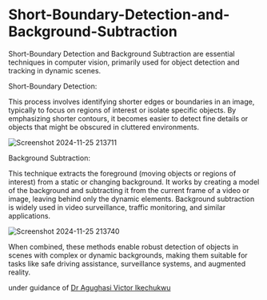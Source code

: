 # Short-Boundary-Detection-and-Background-Subtraction




Short-Boundary Detection and Background Subtraction are essential techniques in computer vision, primarily used for object detection and tracking in dynamic scenes.

Short-Boundary Detection:

This process involves identifying shorter edges or boundaries in an image, typically to focus on regions of interest or isolate specific objects. By emphasizing shorter contours, it becomes easier to detect fine details or objects that might be obscured in cluttered environments.

![Screenshot 2024-11-25 213711](https://github.com/user-attachments/assets/8a5ffaad-733b-4ebc-b840-8723c1d1b405)




Background Subtraction: 

This technique extracts the foreground (moving objects or regions of interest) from a static or changing background. It works by creating a model of the background and subtracting it from the current frame of a video or image, leaving behind only the dynamic elements. Background subtraction is widely used in video surveillance, traffic monitoring, and similar applications.

![Screenshot 2024-11-25 213740](https://github.com/user-attachments/assets/7c9fb6fe-2e09-4718-9545-f8b271ad8efb)

When combined, these methods enable robust detection of objects in scenes with complex or dynamic backgrounds, making them suitable for tasks like safe driving assistance, surveillance systems, and augmented reality.

under guidance of  [Dr Agughasi Victor Ikechukwu](https://github.com/Victor-Ikechukwu)



